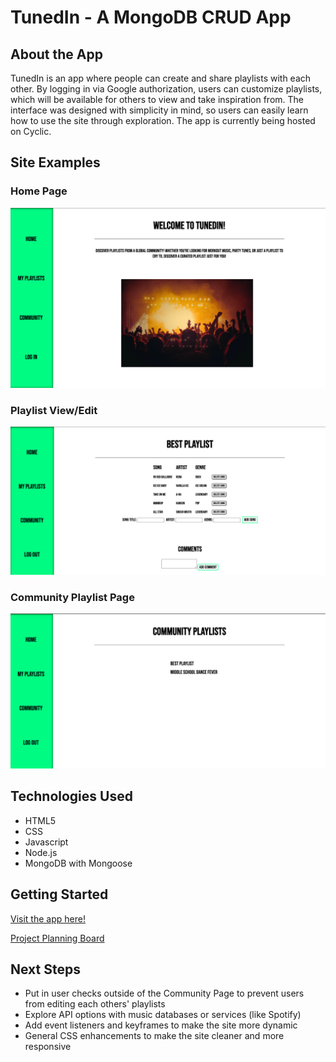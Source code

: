 # TunedIn - A MongoDB CRUD App
## About the App
TunedIn is an app where people can create and share playlists with each other. By logging in via Google authorization, users can customize playlists, which will be available for others to view and take inspiration from. 
The interface was designed with simplicity in mind, so users can easily learn how to use the site through exploration.
The app is currently being hosted on Cyclic.
## Site Examples
### Home Page 
![](public/images/home-page.png)

### Playlist View/Edit
![](public/images/playlist-creation.png)

### Community Playlist Page
![](public/images/community-page.png)

## Technologies Used
* HTML5
* CSS
* Javascript
* Node.js
* MongoDB with Mongoose

## Getting Started
[Visit the app here!](https://gold-outstanding-octopus.cyclic.app)

[Project Planning Board](https://trello.com/b/1jD4atCX/project-two-mongodb)

## Next Steps
* Put in user checks outside of the Community Page to prevent users from editing each others' playlists
* Explore API options with music databases or services (like Spotify)
* Add event listeners and keyframes to make the site more dynamic
* General CSS enhancements to make the site cleaner and more responsive